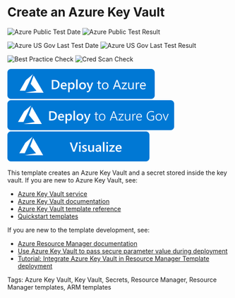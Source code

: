 # Create an Azure Key Vault

![Azure Public Test Date](https://azurequickstartsservice.blob.core.windows.net/badges/101-key-vault-create/PublicLastTestDate.svg)
![Azure Public Test Result](https://azurequickstartsservice.blob.core.windows.net/badges/101-key-vault-create/PublicDeployment.svg)

![Azure US Gov Last Test Date](https://azurequickstartsservice.blob.core.windows.net/badges/101-key-vault-create/FairfaxLastTestDate.svg)
![Azure US Gov Last Test Result](https://azurequickstartsservice.blob.core.windows.net/badges/101-key-vault-create/FairfaxDeployment.svg)

![Best Practice Check](https://azurequickstartsservice.blob.core.windows.net/badges/101-key-vault-create/BestPracticeResult.svg)
![Cred Scan Check](https://azurequickstartsservice.blob.core.windows.net/badges/101-key-vault-create/CredScanResult.svg)

[![Deploy To Azure](https://raw.githubusercontent.com/Azure/azure-quickstart-templates/master/1-CONTRIBUTION-GUIDE/images/deploytoazure.svg?sanitize=true)](https://portal.azure.com/#create/Microsoft.Template/uri/https%3A%2F%2Fraw.githubusercontent.com%2FAzure%2Fazure-quickstart-templates%2Fmaster%2F101-key-vault-create%2Fazuredeploy.json)
[![Deploy To Azure US Gov](https://raw.githubusercontent.com/Azure/azure-quickstart-templates/master/1-CONTRIBUTION-GUIDE/images/deploytoazuregov.svg?sanitize=true)](https://portal.azure.us/#create/Microsoft.Template/uri/https%3A%2F%2Fraw.githubusercontent.com%2FAzure%2Fazure-quickstart-templates%2Fmaster%2F101-key-vault-create%2Fazuredeploy.json)
[![Visualize](https://raw.githubusercontent.com/Azure/azure-quickstart-templates/master/1-CONTRIBUTION-GUIDE/images/visualizebutton.svg?sanitize=true)](http://armviz.io/#/?load=https%3A%2F%2Fraw.githubusercontent.com%2FAzure%2Fazure-quickstart-templates%2Fmaster%2F101-key-vault-create%2Fazuredeploy.json)

This template creates an Azure Key Vault and a secret stored inside the key vault. If you are new to Azure Key Vault, see:

- [Azure Key Vault service](https://azure.microsoft.com/services/key-vault/)
- [Azure Key Vault documentation](https://docs.microsoft.com/azure/key-vault/)
- [Azure Key Vault template reference](https://docs.microsoft.com/azure/templates/microsoft.keyvault/allversions)
- [Quickstart templates](https://azure.microsoft.com/resources/templates/?resourceType=Microsoft.Keyvault)

If you are new to the template development, see:

- [Azure Resource Manager documentation](https://docs.microsoft.com/en-us/azure/azure-resource-manager/)
- [Use Azure Key Vault to pass secure parameter value during deployment](https://docs.microsoft.com/azure/azure-resource-manager/resource-manager-keyvault-parameter)
- [Tutorial: Integrate Azure Key Vault in Resource Manager Template deployment](https://docs.microsoft.com/azure/azure-resource-manager/resource-manager-tutorial-use-key-vault)

Tags: Azure Key Vault, Key Vault, Secrets, Resource Manager, Resource Manager templates, ARM templates



